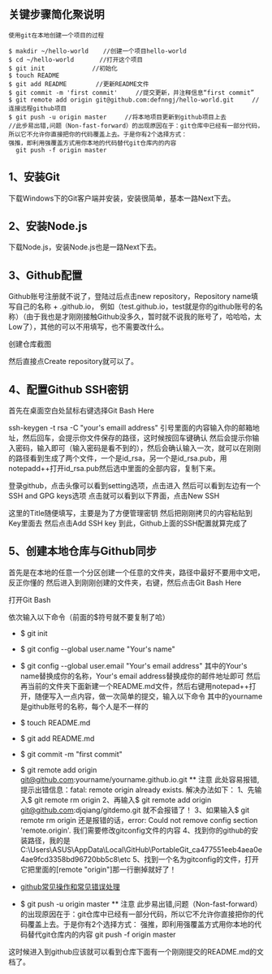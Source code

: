 ## 关键步骤简化聚说明
    使用git在本地创建一个项目的过程

    $ makdir ~/hello-world    //创建一个项目hello-world
    $ cd ~/hello-world       //打开这个项目
    $ git init             //初始化 
    $ touch README
    $ git add README        //更新README文件
    $ git commit -m 'first commit'     //提交更新，并注释信息“first commit” 
    $ git remote add origin git@github.com:defnngj/hello-world.git     //连接远程github项目  
    $ git push -u origin master     //将本地项目更新到github项目上去
    //此步易出错,问题（Non-fast-forward）的出现原因在于：git仓库中已经有一部分代码，所以它不允许你直接把你的代码覆盖上去。于是你有2个选择方式：
    强推，即利用强覆盖方式用你本地的代码替代git仓库内的内容
      git push -f origin master

## 1、安装Git

下载Windows下的Git客户端并安装，安装很简单，基本一路Next下去。

## 2、安装Node.js

下载Node.js，安装Node.js也是一路Next下去。

## 3、Github配置

Github账号注册就不说了，登陆过后点击new repository，Repository name填写自己的名称 + .github.io，
例如（test.github.io，test就是你的github账号的名称）（由于我也是才刚刚接触Github没多久，暂时就不说我的账号了，哈哈哈，太Low了），其他的可以不用填写，也不需要改什么。


创建仓库截图

然后直接点Create repository就可以了。

## 4、配置Github SSH密钥

首先在桌面空白处鼠标右键选择Git Bash Here

ssh-keygen -t rsa -C "your's emaill address"
引号里面的内容输入你的邮箱地址，然后回车，会提示你文件保存的路径，这时候按回车键确认
然后会提示你输入密码，输入即可（输入密码是看不到的），然后会确认输入一次，就可以在刚刚的路径看到生成了两个文件，一个是id_rsa，另一个是id_rsa.pub，用notepadd++打开id_rsa.pub然后选中里面的全部内容，复制下来。

登录github，点击头像可以看到setting选项，点击进入
然后可以看到左边有一个SSH and GPG keys选项
点击就可以看到以下界面，点击New SSH



这里的Title随便填写，主要是为了方便管理密钥
然后把刚刚拷贝的内容粘贴到Key里面去
然后点击Add SSH key
到此，Github上面的SSH配置就算完成了

## 5、创建本地仓库与Github同步

首先是在本地的任意一个分区创建一个任意的文件夹，路径中最好不要用中文吧，反正你懂的
然后进入到刚刚创建的文件夹，右键，然后点击Git Bash Here


打开Git Bash

依次输入以下命令（前面的$符号就不要复制了哈）

* $ git init
* $ git config --global user.name "Your's name"
* $ git config --global user.email "Your's email address"
其中的Your's name替换成你的名称，Your's email address替换成你的邮件地址即可
然后再当前的文件夹下面新建一个README.md文件，然后右键用notepad++打开，随便写入一点内容，做一次简单的提交，输入以下命令
其中的yourname是github账号的名称，每个人是不一样的

* $ touch README.md
* $ git add README.md
* $ git commit -m "first commit"
* $ git remote add origin git@github.com:yourname/yourname.github.io.git
** 注意
    此处容易报错,提示出错信息：fatal: remote origin already exists.
    解决办法如下：
    1、先输入$ git remote rm origin
    2、再输入$ git remote add origin git@github.com:djqiang/gitdemo.git 就不会报错了！
    3、如果输入$ git remote rm origin 还是报错的话，error: Could not remove config section 'remote.origin'. 我们需要修改gitconfig文件的内容
    4、找到你的github的安装路径，我的是C:\Users\ASUS\AppData\Local\GitHub\PortableGit_ca477551eeb4aea0e4ae9fcd3358bd96720bb5c8\etc
    5、找到一个名为gitconfig的文件，打开它把里面的[remote "origin"]那一行删掉就好了！
  
* [github常见操作和常见错误处理](http://blog.csdn.net/dengjianqiang2011/article/details/9260435)

* $ git push -u origin master
** 注意
   此步易出错,问题（Non-fast-forward）的出现原因在于：git仓库中已经有一部分代码，所以它不允许你直接把你的代码覆盖上去。于是你有2个选择方式：
   强推，即利用强覆盖方式用你本地的代码替代git仓库内的内容
   git push -f origin master
      
这时候进入到github应该就可以看到仓库下面有一个刚刚提交的README.md的文档了。



